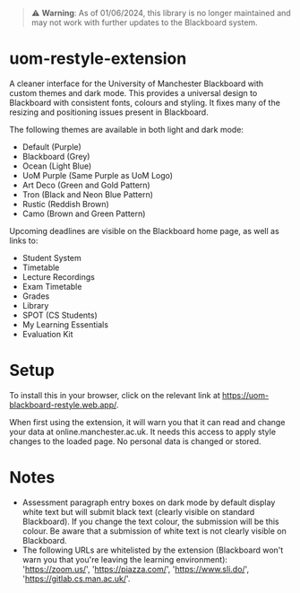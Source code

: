 > ⚠️ **Warning**: As of 01/06/2024, this library is no longer maintained and may not work with further updates to the Blackboard system.

# uom-restyle-extension

A cleaner interface for the University of Manchester Blackboard with custom themes and dark mode. This provides a universal design to Blackboard with consistent fonts, colours and styling. It fixes many of the resizing and positioning issues present in Blackboard.

The following themes are available in both light and dark mode:
- Default (Purple)
- Blackboard (Grey)
- Ocean (Light Blue)
- UoM Purple (Same Purple as UoM Logo)
- Art Deco (Green and Gold Pattern)
- Tron (Black and Neon Blue Pattern)
- Rustic (Reddish Brown)
- Camo (Brown and Green Pattern)

Upcoming deadlines are visible on the Blackboard home page, as well as links to:
- Student System
- Timetable
- Lecture Recordings
- Exam Timetable
- Grades
- Library
- SPOT (CS Students)
- My Learning Essentials
- Evaluation Kit

# Setup
To install this in your browser, click on the relevant link at https://uom-blackboard-restyle.web.app/.

When first using the extension, it will warn you that it can read and change your data at online.manchester.ac.uk. It needs this access to apply style changes to the loaded page. No personal data is changed or stored.

# Notes
- Assessment paragraph entry boxes on dark mode by default display white text but will submit black text (clearly visible on standard Blackboard). If you change the text colour, the submission will be this colour. Be aware that a submission of white text is not clearly visible on Blackboard.
- The following URLs are whitelisted by the extension (Blackboard won't warn you that you're leaving the learning environment): 'https://zoom.us/', 'https://piazza.com/', 'https://www.sli.do/', 'https://gitlab.cs.man.ac.uk/'.
